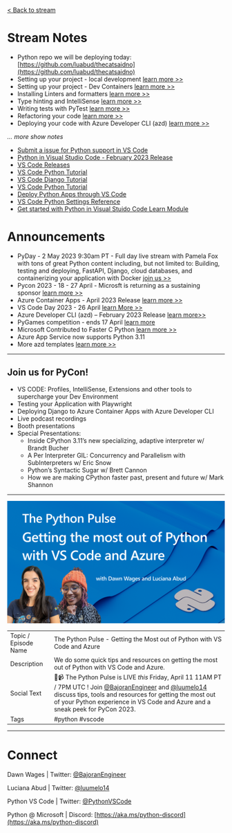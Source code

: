 [< Back to stream](https://aka.ms/python-pulse-live)

# Stream Notes
- Python repo we will be deploying today: [https://github.com/luabud/thecatsaidno](https://github.com/luabud/thecatsaidno)
- Setting up your project - local development [learn more >>](https://code.visualstudio.com/docs/python/environments#_using-the-create-environment-command)
- Setting up your project - Dev Containers [learn more >>](https://code.visualstudio.com/docs/devcontainers/create-dev-container)
- Installing Linters and formatters [learn more >>](https://devblogs.microsoft.com/python/python-in-visual-studio-code-april-2022-release/#pylint-extension)
- Type hinting and IntelliSense [learn more >>](https://devblogs.microsoft.com/python/pylance-has-reached-stable/#type-checking-support-via-pyright)
- Writing tests with PyTest [learn more >>](https://devblogs.microsoft.com/python/python-in-visual-studio-code-february-2023-release/#preview-improved-intellisense-support-for-pytest-with-pylance)
- Refactoring your code [learn more >>](https://devblogs.microsoft.com/python/python-in-visual-studio-code-april-2023-release/#move-symbol-refactoring)
- Deploying your code with Azure Developer CLI (azd) [learn more >>](https://devblogs.microsoft.com/azure-sdk/introducing-the-azure-developer-cli-a-faster-way-to-build-apps-for-the-cloud/)

*... more show notes*
- [Submit a issue for Python support in VS Code](https://aka.ms/pvsc-bug)
- [Python in Visual Studio Code - February 2023 Release](https://devblogs.microsoft.com/python/python-in-visual-studio-code-february-2023-release/)
- [VS Code Releases](https://code.visualstudio.com/updates/v1_75)
- [VS Code Python Tutorial](https://code.visualstudio.com/docs/python/python-tutorial)
- [VS Code Django Tutorial](https://code.visualstudio.com/docs/python/tutorial-django)
- [VS Code Python Tutorial](https://code.visualstudio.com/docs/python/tutorial-flask)
- [Deploy Python Apps through VS Code](https://code.visualstudio.com/docs/python/python-on-azure)
- [VS Code Python Settings Reference](https://code.visualstudio.com/docs/python/settings-reference)
- [Get started with Python in Visual Stuido Code Learn Module](https://learn.microsoft.com/en-us/training/modules/python-install-vscode/)

# Announcements
- PyDay - 2 May 2023 9:30am PT - Full day live stream with Pamela Fox with tons of great Python content including, but not limited to: Building, testing and deploying, FastAPI, Django, cloud databases, and containerizing your application with Docker [join us >>](https://developer.microsoft.com/en-us/reactor/events/18966/?wt.mc_id=twitter_18966_organicsocial_reactorus/resources/developers/python/)
- Pycon 2023 - 18 - 27 April - Microsft is returning as a sustaining sponsor [learn more >>]()
- Azure Container Apps - April 2023 Release [learn more >>](https://azure.microsoft.com/en-us/updates/public-preview-azure-container-apps-offers-new-plan-and-pricing-structure/)
- VS Code Day 2023 - 26 April [learn More >>](https://learn.microsoft.com/en-us/events/learn-events/vs-code-day-2023/)
- Azure Developer CLI (azd) – February 2023 Release [learn more>>](https://devblogs.microsoft.com/azure-sdk/azure-developer-cli-azd-february-2023-release/)
- PyGames competition - ends 17 April [learn more](https://aka.ms/pygames)
- Microsoft Contributed to Faster C Python [learn more >>](https://aka.ms/devblog-faster-c-python)
- Azure App Service now supports Python 3.11
- More azd templates [learn more >>](https://azure.github.io/awesome-azd/?tags=python)

---

## Join us for PyCon!

- VS CODE: Profiles, IntelliSense, Extensions and other tools to supercharge your Dev Environment
- Testing your Application with Playwright
- Deploying Django to Azure Container Apps with Azure Developer CLI
- Live podcast recordings
- Booth presentations
- Special Presentations:
    - Inside CPython 3.11’s new specializing, adaptive interpreter w/ Brandt Bucher
    - A Per Interpreter GIL: Concurrency and Parallelism with SubInterpreters w/ Eric Snow
    - Python’s Syntactic Sugar w/ Brett Cannon
    - How we are making CPython faster past, present and future w/ Mark Shannon


---

![The Python Pulse Getting the Most out of Python with VS Code and Azure](python_pulse_005_getting_the_most.png)

| | |
|----|----|
| Topic / Episode Name | The Python Pulse - Getting the Most out of Python with VS Code and Azure |
| Description | We do some quick tips and resources on getting the most out of Python with VS Code and Azure. |
| Social Text | 🔴📹 The Python Pulse is LIVE *this* Friday, April 11 11AM PT / 7PM UTC ! Join [@BajoranEngineer](twitter.com/BajoranEngineer) and [@luumelo14](twitter.com/luumelo14) discuss tips, tools and resources for getting the most out of your Python experience in VS Code and Azure and a sneak peek for PyCon 2023.  |
| Tags | #python #vscode |

---
# Connect

Dawn Wages | Twitter: [@BajoranEngineer](https://twitter.com/BajoranEngineer)

Luciana Abud | Twitter: [@luumelo14](https://twitter.com/luumelo14)

Python VS Code | Twitter: [@PythonVSCode](https://twitter.com/PythonVSCode)

Python @ Microsoft | Discord: [https://aka.ms/python-discord](https://aka.ms/python-discord)
